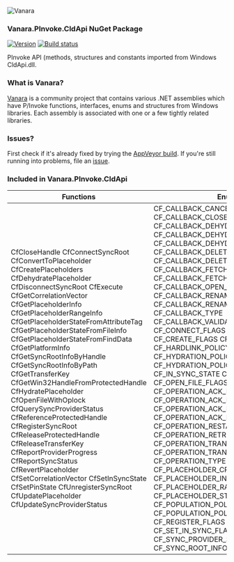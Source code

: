 ﻿![Vanara](https://raw.githubusercontent.com/dahall/Vanara/master/docs/icons/VanaraHeading.png)
### **Vanara.PInvoke.CldApi NuGet Package**
[![Version](https://img.shields.io/nuget/v/Vanara.PInvoke.CldApi?label=NuGet&style=flat-square)](https://github.com/dahall/Vanara/releases)
[![Build status](https://img.shields.io/appveyor/build/dahall/vanara?label=AppVeyor%20build&style=flat-square)](https://ci.appveyor.com/project/dahall/vanara)

PInvoke API (methods, structures and constants imported from Windows CldApi.dll.

### **What is Vanara?**

[Vanara](https://github.com/dahall/Vanara) is a community project that contains various .NET assemblies which have P/Invoke functions, interfaces, enums and structures from Windows libraries. Each assembly is associated with one or a few tightly related libraries.

### **Issues?**

First check if it's already fixed by trying the [AppVeyor build](https://ci.appveyor.com/nuget/vanara-prerelease).
If you're still running into problems, file an [issue](https://github.com/dahall/Vanara/issues).

### **Included in Vanara.PInvoke.CldApi**

Functions | Enumerations | Structures
--- | --- | ---
CfCloseHandle CfConnectSyncRoot CfConvertToPlaceholder CfCreatePlaceholders CfDehydratePlaceholder CfDisconnectSyncRoot CfExecute CfGetCorrelationVector CfGetPlaceholderInfo CfGetPlaceholderRangeInfo CfGetPlaceholderStateFromAttributeTag CfGetPlaceholderStateFromFileInfo CfGetPlaceholderStateFromFindData CfGetPlatformInfo CfGetSyncRootInfoByHandle CfGetSyncRootInfoByPath CfGetTransferKey CfGetWin32HandleFromProtectedHandle CfHydratePlaceholder CfOpenFileWithOplock CfQuerySyncProviderStatus CfReferenceProtectedHandle CfRegisterSyncRoot CfReleaseProtectedHandle CfReleaseTransferKey CfReportProviderProgress CfReportSyncStatus CfRevertPlaceholder CfSetCorrelationVector CfSetInSyncState CfSetPinState CfUnregisterSyncRoot CfUpdatePlaceholder CfUpdateSyncProviderStatus                | CF_CALLBACK_CANCEL_FLAGS CF_CALLBACK_CLOSE_COMPLETION_FLAGS CF_CALLBACK_DEHYDRATE_COMPLETION_FLAGS CF_CALLBACK_DEHYDRATE_FLAGS CF_CALLBACK_DEHYDRATION_REASON CF_CALLBACK_DELETE_COMPLETION_FLAGS CF_CALLBACK_DELETE_FLAGS CF_CALLBACK_FETCH_DATA_FLAGS CF_CALLBACK_FETCH_PLACEHOLDERS_FLAGS CF_CALLBACK_OPEN_COMPLETION_FLAGS CF_CALLBACK_RENAME_COMPLETION_FLAGS CF_CALLBACK_RENAME_FLAGS CF_CALLBACK_TYPE CF_CALLBACK_VALIDATE_DATA_FLAGS CF_CONNECT_FLAGS CF_CONVERT_FLAGS CF_CREATE_FLAGS CF_DEHYDRATE_FLAGS CF_HARDLINK_POLICY CF_HYDRATE_FLAGS CF_HYDRATION_POLICY_MODIFIER CF_HYDRATION_POLICY_PRIMARY CF_IN_SYNC_STATE CF_INSYNC_POLICY CF_OPEN_FILE_FLAGS CF_OPERATION_ACK_DATA_FLAGS CF_OPERATION_ACK_DEHYDRATE_FLAGS CF_OPERATION_ACK_DELETE_FLAGS CF_OPERATION_ACK_RENAME_FLAGS CF_OPERATION_RESTART_HYDRATION_FLAGS CF_OPERATION_RETRIEVE_DATA_FLAGS CF_OPERATION_TRANSFER_DATA_FLAGS CF_OPERATION_TRANSFER_PLACEHOLDERS_FLAGS CF_OPERATION_TYPE CF_PIN_STATE CF_PLACEHOLDER_CREATE_FLAGS CF_PLACEHOLDER_INFO_CLASS CF_PLACEHOLDER_RANGE_INFO_CLASS CF_PLACEHOLDER_STATE CF_POPULATION_POLICY_MODIFIER CF_POPULATION_POLICY_PRIMARY CF_REGISTER_FLAGS CF_REVERT_FLAGS CF_SET_IN_SYNC_FLAGS CF_SET_PIN_FLAGS CF_SYNC_PROVIDER_STATUS CF_SYNC_ROOT_INFO_CLASS CF_UPDATE_FLAGS  | CF_CALLBACK_INFO CF_CALLBACK_PARAMETERS CF_CALLBACK_REGISTRATION CF_CONNECTION_KEY CF_FILE_RANGE CF_FILE_RANGE_BUFFER CF_FS_METADATA CF_HYDRATION_POLICY CF_OPERATION_INFO CF_OPERATION_PARAMETERS CF_PLACEHOLDER_BASIC_INFO CF_PLACEHOLDER_CREATE_INFO CF_PLACEHOLDER_STANDARD_INFO CF_PLATFORM_INFO CF_POPULATION_POLICY CF_PROCESS_INFO CF_REQUEST_KEY CF_SYNC_POLICIES CF_SYNC_REGISTRATION CF_SYNC_ROOT_BASIC_INFO CF_SYNC_ROOT_PROVIDER_INFO CF_SYNC_ROOT_STANDARD_INFO CF_SYNC_STATUS CF_TRANSFER_KEY HCFFILE CANCEL CLOSECOMPLETION DEHYDRATE DEHYDRATECOMPLETION DELETE DELETECOMPLETION FETCHDATA FETCHPLACEHOLDERS OPENCOMPLETION RENAME RENAMECOMPLETION VALIDATEDATA TRANSFERDATA RETRIEVEDATA ACKDATA RESTARTHYDRATION TRANSFERPLACEHOLDERS ACKDEHYDRATE ACKRENAME ACKDELETE CANCELFETCHDATA   
